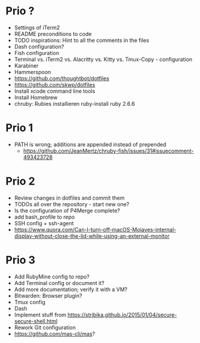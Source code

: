# Prio ?

* Settings of iTerm2
* README preconditions to code
* TODO inspirations: Hint to all the comments in the files
* Dash configuration?
* Fish configuration
* Terminal vs. iTerm2 vs. Alacritty vs. Kitty vs. Tmux-Copy - configuration
* Karabiner
* Hammerspoon
* https://github.com/thoughtbot/dotfiles
* https://github.com/skwp/dotfiles
* Install xcode command line tools
* Install Homebrew
* chruby: Rubies installieren
  ruby-install ruby 2.6.6

# Prio 1

* PATH is wrong; additions are appended instead of prepended
  * https://github.com/JeanMertz/chruby-fish/issues/31#issuecomment-493423728

# Prio 2

* Review changes in dotfiles and commit them
* TODOs all over the repository - start new one?
* Is the configuration of P4Merge complete?
* add bash_profile to repo
* SSH config + ssh-agent
* https://www.quora.com/Can-I-turn-off-macOS-Mojaves-internal-display-without-close-the-lid-while-using-an-external-monitor

# Prio 3

* Add RubyMine config to repo?
* Add Terminal config or document it?
* Add more documentation; verify it with a VM?
* Bitwarden: Browser plugin?
* Tmux config
* Dash
* Implement stuff from https://stribika.github.io/2015/01/04/secure-secure-shell.html
* Rework Git configuration
* https://github.com/mas-cli/mas?
